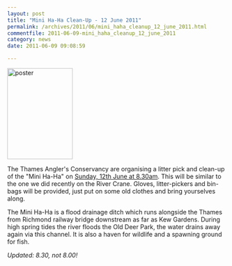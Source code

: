 ```yaml
---
layout: post
title: "Mini Ha-Ha Clean-Up - 12 June 2011"
permalink: /archives/2011/06/mini_haha_cleanup_12_june_2011.html
commentfile: 2011-06-09-mini_haha_cleanup_12_june_2011
category: news
date: 2011-06-09 09:08:59

---
```


<a href="/assets/images/2011/Mini-HaHa-Cleanup.gif" title="See larger version of - poster"><img src="/assets/images/2011/Mini-HaHa-Cleanup_thumb.gif" width="150" height="209" alt="poster" class="photo right" /></a>

The Thames Angler's Conservancy are organising a litter pick and clean-up of the "Mini Ha-Ha" on <a href="/assets/images/2011/Mini-HaHa-Cleanup.gif" title="See larger version of - poster">Sunday, 12th June at 8.30am</a>. This will be similar to the one we did recently on the River Crane. Gloves, litter-pickers and bin-bags will be provided, just put on some old clothes and bring yourselves along.

The Mini Ha-Ha is a flood drainage ditch which runs alongside the Thames from Richmond railway bridge downstream as far as Kew Gardens. During high spring tides the river floods the Old Deer Park, the water drains away again via this channel. It is also a haven for wildlife and a spawning ground for fish.

*Updated: 8.30, not 8.00!*
